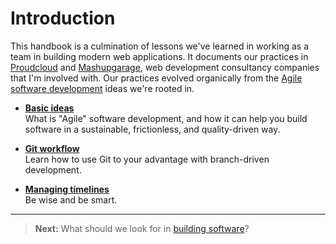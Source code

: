 # Introduction

This handbook is a culmination of lessons we've learned in working as a team in building modern web applications. It documents our practices in [Proudcloud] and [Mashupgarage], web development consultancy companies that I'm involved with.
Our practices evolved organically from the [Agile software development] ideas we're rooted in.

[Proudcloud]: http://www.proudcloud.net/
[Mashupgarage]: http://www.mashupgarage.com/
[Agile software development]: https://en.wikipedia.org/wiki/Agile_software_development

- **[Basic ideas](../basics/README.md)**<br>
  What is "Agile" software development, and how it can help you build software in a sustainable, frictionless, and quality-driven way.

- **[Git workflow](../git/README.md)**<br>
  Learn how to use Git to your advantage with branch-driven development.

- **[Managing timelines](../timelines/README.md)**<br>
	Be wise and be smart.

---

> **Next:** What should we look for in [building software](../basics/README.md)?
